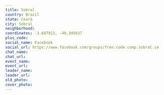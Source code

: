 ```yaml
---
title: Sobral
country: Brazil
state: Ceará
city: Sobral
neighborhood: 
coordinates: -3.687913, -40.345637
plus_code:
social_name: Facebook
social_url: https://www.facebook.com/groups/free.code.camp.sobral.ce
chat_name:
chat_url:
event_name:
event_url:
leader_name:
leader_url:
old_photo: 
cover_photo:
---
```

